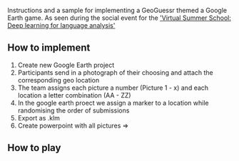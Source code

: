 Instructions and a sample for implementing a GeoGuessr themed a Google Earth game. 
As seen during the social event for the ['Virtual Summer School: Deep learning for language analysis'](http://ml-school.uni-koeln.de/)

How to implement
---
  1. Create new Google Earth project
  2. Participants send in a photograph of their choosing and attach the corresponding geo location
  3. The team assigns each picture a number (Picture 1 - x) and each location a letter combination (AA - ZZ)
  4. In the google earth proect we assign a marker to a location while randomising the order of submissions
  5. Export as .klm
  6. Create powerpoint with all pictures =>
  
  
 How to play
 --- 
 
